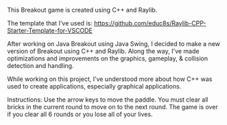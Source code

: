 This Breakout game is created using C++ and Raylib.

The template that I've used is: https://github.com/educ8s/Raylib-CPP-Starter-Template-for-VSCODE

After working on Java Breakout using Java Swing, I decided to make a new version of Breakout using C++ and Raylib. Along the way, I've made optimizations and improvements on the graphics, gameplay, & collision detection and handling.

While working on this project, I've understood more about how C++ was used to create applications, especially graphical applications.

Instructions: Use the arrow keys to move the paddle. You must clear all bricks in the current round to move on to the next round. The game is over if you clear all 6 rounds or you lose all of your lives.
